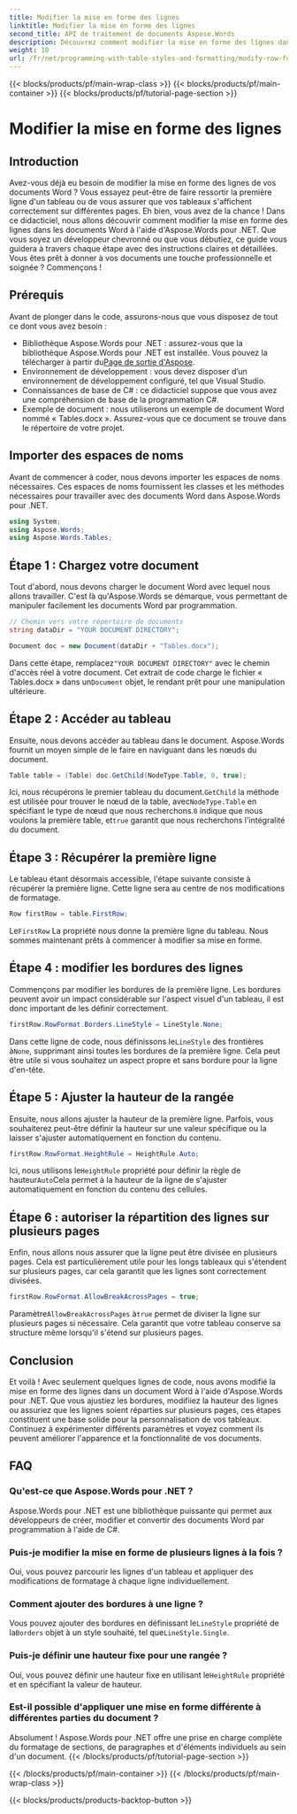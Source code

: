 ```yaml
---
title: Modifier la mise en forme des lignes
linktitle: Modifier la mise en forme des lignes
second_title: API de traitement de documents Aspose.Words
description: Découvrez comment modifier la mise en forme des lignes dans les documents Word à l'aide d'Aspose.Words pour .NET grâce à notre guide détaillé étape par étape. Idéal pour les développeurs de tous niveaux.
weight: 10
url: /fr/net/programming-with-table-styles-and-formatting/modify-row-formatting/
---
```


{{< blocks/products/pf/main-wrap-class >}}
{{< blocks/products/pf/main-container >}}
{{< blocks/products/pf/tutorial-page-section >}}

# Modifier la mise en forme des lignes

## Introduction

Avez-vous déjà eu besoin de modifier la mise en forme des lignes de vos documents Word ? Vous essayez peut-être de faire ressortir la première ligne d'un tableau ou de vous assurer que vos tableaux s'affichent correctement sur différentes pages. Eh bien, vous avez de la chance ! Dans ce didacticiel, nous allons découvrir comment modifier la mise en forme des lignes dans les documents Word à l'aide d'Aspose.Words pour .NET. Que vous soyez un développeur chevronné ou que vous débutiez, ce guide vous guidera à travers chaque étape avec des instructions claires et détaillées. Vous êtes prêt à donner à vos documents une touche professionnelle et soignée ? Commençons !

## Prérequis

Avant de plonger dans le code, assurons-nous que vous disposez de tout ce dont vous avez besoin :

- Bibliothèque Aspose.Words pour .NET : assurez-vous que la bibliothèque Aspose.Words pour .NET est installée. Vous pouvez la télécharger à partir du[Page de sortie d'Aspose](https://releases.aspose.com/words/net/).
- Environnement de développement : vous devez disposer d’un environnement de développement configuré, tel que Visual Studio.
- Connaissances de base de C# : ce didacticiel suppose que vous avez une compréhension de base de la programmation C#.
- Exemple de document : nous utiliserons un exemple de document Word nommé « Tables.docx ». Assurez-vous que ce document se trouve dans le répertoire de votre projet.

## Importer des espaces de noms

Avant de commencer à coder, nous devons importer les espaces de noms nécessaires. Ces espaces de noms fournissent les classes et les méthodes nécessaires pour travailler avec des documents Word dans Aspose.Words pour .NET.

```csharp
using System;
using Aspose.Words;
using Aspose.Words.Tables;
```

## Étape 1 : Chargez votre document

Tout d'abord, nous devons charger le document Word avec lequel nous allons travailler. C'est là qu'Aspose.Words se démarque, vous permettant de manipuler facilement les documents Word par programmation.

```csharp
// Chemin vers votre répertoire de documents
string dataDir = "YOUR DOCUMENT DIRECTORY";

Document doc = new Document(dataDir + "Tables.docx");
```

 Dans cette étape, remplacez`"YOUR DOCUMENT DIRECTORY"` avec le chemin d'accès réel à votre document. Cet extrait de code charge le fichier « Tables.docx » dans un`Document` objet, le rendant prêt pour une manipulation ultérieure.

## Étape 2 : Accéder au tableau

Ensuite, nous devons accéder au tableau dans le document. Aspose.Words fournit un moyen simple de le faire en naviguant dans les nœuds du document.

```csharp
Table table = (Table) doc.GetChild(NodeType.Table, 0, true);
```

Ici, nous récupérons le premier tableau du document.`GetChild` la méthode est utilisée pour trouver le nœud de la table, avec`NodeType.Table` en spécifiant le type de nœud que nous recherchons.`0` indique que nous voulons la première table, et`true` garantit que nous recherchons l'intégralité du document.

## Étape 3 : Récupérer la première ligne

Le tableau étant désormais accessible, l'étape suivante consiste à récupérer la première ligne. Cette ligne sera au centre de nos modifications de formatage.

```csharp
Row firstRow = table.FirstRow;
```

 Le`FirstRow` La propriété nous donne la première ligne du tableau. Nous sommes maintenant prêts à commencer à modifier sa mise en forme.

## Étape 4 : modifier les bordures des lignes

Commençons par modifier les bordures de la première ligne. Les bordures peuvent avoir un impact considérable sur l'aspect visuel d'un tableau, il est donc important de les définir correctement.

```csharp
firstRow.RowFormat.Borders.LineStyle = LineStyle.None;
```

 Dans cette ligne de code, nous définissons le`LineStyle` des frontières à`None`, supprimant ainsi toutes les bordures de la première ligne. Cela peut être utile si vous souhaitez un aspect propre et sans bordure pour la ligne d'en-tête.

## Étape 5 : Ajuster la hauteur de la rangée

Ensuite, nous allons ajuster la hauteur de la première ligne. Parfois, vous souhaiterez peut-être définir la hauteur sur une valeur spécifique ou la laisser s'ajuster automatiquement en fonction du contenu.

```csharp
firstRow.RowFormat.HeightRule = HeightRule.Auto;
```

 Ici, nous utilisons le`HeightRule` propriété pour définir la règle de hauteur`Auto`Cela permet à la hauteur de la ligne de s'ajuster automatiquement en fonction du contenu des cellules.

## Étape 6 : autoriser la répartition des lignes sur plusieurs pages

Enfin, nous allons nous assurer que la ligne peut être divisée en plusieurs pages. Cela est particulièrement utile pour les longs tableaux qui s'étendent sur plusieurs pages, car cela garantit que les lignes sont correctement divisées.

```csharp
firstRow.RowFormat.AllowBreakAcrossPages = true;
```

 Paramètre`AllowBreakAcrossPages` à`true` permet de diviser la ligne sur plusieurs pages si nécessaire. Cela garantit que votre tableau conserve sa structure même lorsqu'il s'étend sur plusieurs pages.

## Conclusion

Et voilà ! Avec seulement quelques lignes de code, nous avons modifié la mise en forme des lignes dans un document Word à l'aide d'Aspose.Words pour .NET. Que vous ajustiez les bordures, modifiiez la hauteur des lignes ou assuriez que les lignes soient réparties sur plusieurs pages, ces étapes constituent une base solide pour la personnalisation de vos tableaux. Continuez à expérimenter différents paramètres et voyez comment ils peuvent améliorer l'apparence et la fonctionnalité de vos documents.

## FAQ

### Qu'est-ce que Aspose.Words pour .NET ?
Aspose.Words pour .NET est une bibliothèque puissante qui permet aux développeurs de créer, modifier et convertir des documents Word par programmation à l'aide de C#.

### Puis-je modifier la mise en forme de plusieurs lignes à la fois ?
Oui, vous pouvez parcourir les lignes d'un tableau et appliquer des modifications de formatage à chaque ligne individuellement.

### Comment ajouter des bordures à une ligne ?
 Vous pouvez ajouter des bordures en définissant le`LineStyle` propriété de la`Borders` objet à un style souhaité, tel que`LineStyle.Single`.

### Puis-je définir une hauteur fixe pour une rangée ?
 Oui, vous pouvez définir une hauteur fixe en utilisant le`HeightRule` propriété et en spécifiant la valeur de hauteur.

### Est-il possible d'appliquer une mise en forme différente à différentes parties du document ?
Absolument ! Aspose.Words pour .NET offre une prise en charge complète du formatage de sections, de paragraphes et d'éléments individuels au sein d'un document.
{{< /blocks/products/pf/tutorial-page-section >}}

{{< /blocks/products/pf/main-container >}}
{{< /blocks/products/pf/main-wrap-class >}}

{{< blocks/products/products-backtop-button >}}
